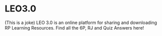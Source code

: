 # LEO3.0
(This is a joke) LEO 3.0 is an online platform for sharing and downloading RP Learning Resources. Find all the 6P, RJ and Quiz Answers here!
